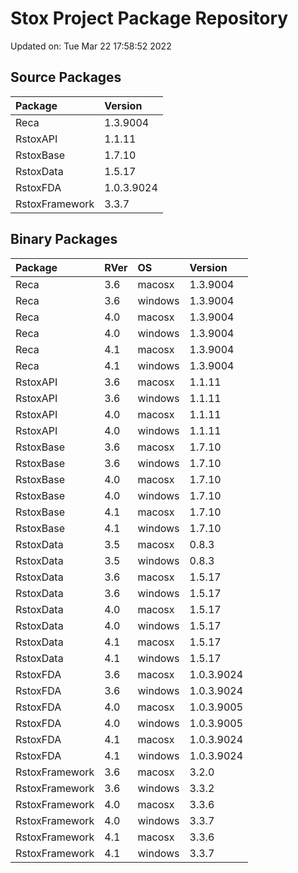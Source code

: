 # Stox Project Package Repository


Updated on: Tue Mar 22 17:58:52 2022
## Source Packages

|Package        |Version    |
|:--------------|:----------|
|Reca           |1.3.9004   |
|RstoxAPI       |1.1.11     |
|RstoxBase      |1.7.10     |
|RstoxData      |1.5.17     |
|RstoxFDA       |1.0.3.9024 |
|RstoxFramework |3.3.7      |

## Binary Packages

|Package        |RVer |OS      |Version    |
|:--------------|:----|:-------|:----------|
|Reca           |3.6  |macosx  |1.3.9004   |
|Reca           |3.6  |windows |1.3.9004   |
|Reca           |4.0  |macosx  |1.3.9004   |
|Reca           |4.0  |windows |1.3.9004   |
|Reca           |4.1  |macosx  |1.3.9004   |
|Reca           |4.1  |windows |1.3.9004   |
|RstoxAPI       |3.6  |macosx  |1.1.11     |
|RstoxAPI       |3.6  |windows |1.1.11     |
|RstoxAPI       |4.0  |macosx  |1.1.11     |
|RstoxAPI       |4.0  |windows |1.1.11     |
|RstoxBase      |3.6  |macosx  |1.7.10     |
|RstoxBase      |3.6  |windows |1.7.10     |
|RstoxBase      |4.0  |macosx  |1.7.10     |
|RstoxBase      |4.0  |windows |1.7.10     |
|RstoxBase      |4.1  |macosx  |1.7.10     |
|RstoxBase      |4.1  |windows |1.7.10     |
|RstoxData      |3.5  |macosx  |0.8.3      |
|RstoxData      |3.5  |windows |0.8.3      |
|RstoxData      |3.6  |macosx  |1.5.17     |
|RstoxData      |3.6  |windows |1.5.17     |
|RstoxData      |4.0  |macosx  |1.5.17     |
|RstoxData      |4.0  |windows |1.5.17     |
|RstoxData      |4.1  |macosx  |1.5.17     |
|RstoxData      |4.1  |windows |1.5.17     |
|RstoxFDA       |3.6  |macosx  |1.0.3.9024 |
|RstoxFDA       |3.6  |windows |1.0.3.9024 |
|RstoxFDA       |4.0  |macosx  |1.0.3.9005 |
|RstoxFDA       |4.0  |windows |1.0.3.9005 |
|RstoxFDA       |4.1  |macosx  |1.0.3.9024 |
|RstoxFDA       |4.1  |windows |1.0.3.9024 |
|RstoxFramework |3.6  |macosx  |3.2.0      |
|RstoxFramework |3.6  |windows |3.3.2      |
|RstoxFramework |4.0  |macosx  |3.3.6      |
|RstoxFramework |4.0  |windows |3.3.7      |
|RstoxFramework |4.1  |macosx  |3.3.6      |
|RstoxFramework |4.1  |windows |3.3.7      |
